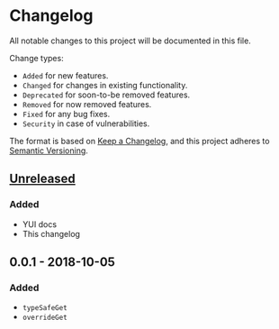 # Changelog
All notable changes to this project will be documented in this file.

Change types:
- `Added` for new features.
- `Changed` for changes in existing functionality.
- `Deprecated` for soon-to-be removed features.
- `Removed` for now removed features.
- `Fixed` for any bug fixes.
- `Security` in case of vulnerabilities.

The format is based on [Keep a Changelog](https://keepachangelog.com/en/1.0.0/),
and this project adheres to [Semantic Versioning](https://semver.org/spec/v2.0.0.html).

## [Unreleased]
### Added
- YUI docs
- This changelog

## 0.0.1 - 2018-10-05
### Added
- `typeSafeGet`
- `overrideGet`

[Unreleased]: https://github.com/happycollision/ember-typescript-utils/compare/v0.0.1...HEAD
